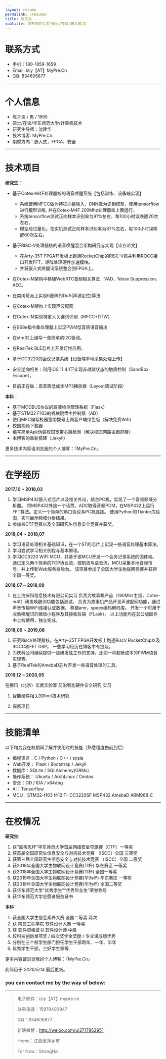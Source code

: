 ```yaml
---
layout: resume
permalink: /resume/
title: 陈子炎
subtitle: 华东师范大学/硕士/在读/嵌入式/C
---
```


# 联系方式

- 手机：180-1859-1659
- Email: iziy【AT】MyPre.Cn
- QQ: 834606877

----


# 个人信息

- 陈子炎 / 男 / 1995
- 硕士/在读/华东师范大学/计算机技术
- 研究生导师：沈建华
- 技术博客: MyPre.Cn
- 期望方向：嵌入式，FPGA，安全

----

# 技术项目

__研究生__：

- 基于Cotex-M4F处理器核的语音唤醒系统【包括训练、设备端实现】

  - 系统使用MFCC做为特征向量输入，DNN做为识别模型，使用tensorflow进行模型训练, 并在Cotex-M4F 200Mhz处理器核上面运行。
  - 系统tensorflow测试正向样本识别率为91%左右，每100小时误唤醒20次左右。
  - 模型经过量化，在实机测试正向样本识别率为87%左右，每100小时误唤醒60次左右。

- 基于RISC-V处理器核的语音唤醒混合架构研究与实现【毕业论文】

  - 在Arty-35T FPGA开发板上跑通RocketChip的RISC-V核并利用ROCC接口开发FFT，矩阵处理硬件加速模块。
  - 并将嵌入式唤醒词系统整合到FPGA上。

- 在Cotex-M架构中移植WebRTC音频相关算法：VAD、Noise Suppression、AEC。
- 在类树莓派上实现6麦阵列DoA(声源定位)算法
- 在Cotex-M架构上实现声波配网
- 在Cotex-M实现特定人关键词识别（MFCC+DTW）
- 在968e指令集处理器上实现PWM低音质语音输出
- 在stm32上编写一些简单的I2C驱动。
- 在RealTek BLE芯片上开发灯控应用。
- 基于CC3220的会议记录系统【设备端本地采集处理上传】

- 安全逆向相关：利用iOS 11.4.1下实现非越狱状态的触屏控制（SandBox Escape）。


- 目前正在做：高音质低成本MP3播放器（Layout调试阶段）

__本科__：

- 基于MODBUS协议的漏液检测管理系统（Flask）
- 基于STM32 F103的机械键盘主控制器（AD）
- 使用MFC编写校园宽带拨号上网客户端绿色版（解决免费Wifi）
- 校园视频下载器
- 编写简单Apk伪装校园宽带心跳检测（解决校园网路由器屏蔽）
- 本博客的重新搭建（Jekyll）

更多技术内容请浏览我的个人博客：『MyPre.Cn』

----


# 在学经历

__2017,10 ~ 2018,03__

1. 学习MSP432嵌入式芯片以及相关外设，结合PC机，实现了一个音频频域分析器。
   将MSP432外接一个话筒，ADC取得音频PCM，在MSP432上运行FFT算法。定义一个简单的串口协议与PC机连接。
   使用Python的Tkinter库绘图，实时展示频域分析结果。
2. 参加校CTF竞赛以及全国研究生信息安全竞赛并获奖。

__2018,04 ~ 2018,07__

1. 学习语音处理相关基础知识，在一个ST的芯片上实现一些语音处理基本算法。
2. 学习尝试学习相关例程与基本原理。
3. 学习CC3220 WIFI MCU，并基于该MCU开发一个会务记录系统的固件端。
   通过定义两个简单的TCP协议流，控制流与语音流，MCU采集本地音频信号，并上传到Web服务器后台。
   该项目参加了全国大学生物联网竞赛并获得全国一等奖。

__2018,07 ~ 2018,09__

1. 在上海庆科信息技术有限公司实习
   负责为故事机产品（180Mhz主频，Cotex-m4f）研发唤醒词功能包括测试。 负责为故事机产品开发声波配网功能，通过声音传输WiFi连接认证数据。 移植amr，speex编码解码库。
   开发一个可用于收集唤醒词的微信小程序及其接收后端（FLask）。
   以上功能均在其公版固件中上线使用，独立完成。 

__2018,09 ~ 2019,08__

1. 研究RiscV处理器核，在Arty-35T FPGA开发板上跑通RiscV RocketChip以及ROCC和FFT DSP。
   一些学习经历在博客中有提及。
2. 为庆科公司继续提供一些研发性工作的支持，比如一种超低成本的PWM语音实现等。
3. 基于RealTek的AmebaD芯片开发一些语音处理的工具。

__2019,12 ~ 2020,05__

在腾讯（北京）玄武实验室 前沿智能硬件安全研究 实习

1. 智能硬件相关的Root技术研究

2. 保密项目

   

----

# 技能清单

以下均为我在校期间了解并使用过的技能（熟悉程度由前到后）

- 编程语言：C / Python / C++ / scala
- Web开发： Flask / Bootstrap / Jekyll
- 数据库：SQLite / SQLAlchemy(ORMs)
- 操作系统： Ubuntu / ArchLinux / Centos 
- 安全：OD / IDA / x64dbg
- AI：Tensorflow
- MCU：STM32-f103 f412 TI-CC3220SF MSP432 AmebaD ARM968-E

----

# 在校情况

__研究生__:
1. 获“嘉韦思杯”华东师范大学首届网络安全夺旗赛（CTF）一等奖
2. 获首届全国研究生信息安全与对抗技术竞赛 （ISCC）全国 三等奖
3. 获第三届全国研究生信息安全与对抗技术竞赛 （ISCC）全国 二等奖
4. 获2018年全国大学生物联网设计竞赛(TI杯)  华东赛区 一等奖
5. 获2018年全国大学生物联网设计竞赛(TI杯)  全国一等奖
6. 获2019年全国大学生物联网设计竞赛(华为杯)  华东赛区 一等奖
7. 获2019年全国大学生物联网设计竞赛(华为杯) 全国二等奖
8. 获华东师范大学"优秀学生"“优秀毕业生”荣誉称号
9. 获华东师范大学志愿者服务证书


__本科__：

1. 获全国大学生信息素养大赛  全国二等奖  两次
2. 获 南昌工程学院 软件设计大赛 一等奖 
3. 获 软件资格证书 软件设计师 中级
4. 校科技创新单项奖 / 四次奖学金奖励 / 专业课成绩优秀
5. 分别在三个校学生部门担任学生干部两年、一年、半年
6. 优秀学生干部，三好学生等等 

更多内容请浏览我的个人博客：『MyPre.Cn』

此简历于 _2020/5/14_ 最后更新。




### you can contact me by the way of below:
<hr>

>
> 电子邮件：iziy【AT】mypre.cn
>
> 联系电话：15979400947
>
> QQ：834606877 
>
> 新浪微博：http://weibo.com/u/2717952951
>
> Home：江西省萍乡市
>
> For Now：ShangHai
